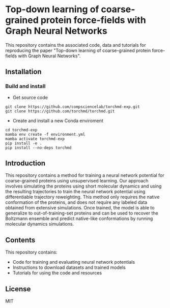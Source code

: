# Top-down learning of coarse-grained protein force-fields with Graph Neural Networks 
This repository contains the associated code, data and tutorials for reproducing the paper "Top-down learning of coarse-grained protein force-fields with Graph Neural Networks".

## Installation


### Build and install

- Get source code
```
git clone https://github.com/compsciencelab/torchmd-exp.git
git clone https://github.com/torchmd/torchmd.git
````

- Create and install a new Conda enviroment

```
cd torchmd-exp
mamba env create -f environment.yml
mamba activate torchmd-exp
pip install -e .
pip install --no-deps torchmd
```


## Introduction

This repository contains a method for training a neural network potential for coarse-grained proteins using unsupervised learning. Our approach involves simulating the proteins using short molecular dynamics and using the resulting trajectories to train the neural network potential using differentiable trajectory reweighting. This method only requires the native conformation of the proteins, and does not require any labeled data obtained from extensive simulations. Once trained, the model is able to generalize to out-of-training-set proteins and can be used to recover the Boltzmann ensemble and predict native-like conformations by running molecular dynamics simulations.

## Contents

This repository contains:

- Code for training and evaluating neural network potentials
- Instructions to download datasets and trained models
- Tutorials for using the code and resources

## License
MIT

